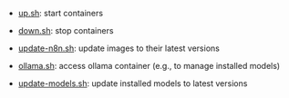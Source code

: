 
- [up.sh](up.sh): start containers 
- [down.sh](down.sh): stop containers
- [update-n8n.sh](update-n8n.sh): update images to their latest versions

- [ollama.sh](ollama.sh): access ollama container (e.g., to manage installed models)
- [update-models.sh](update-models.sh): update installed models to latest versions

